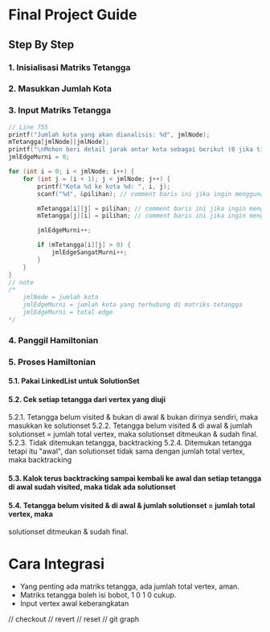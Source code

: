 # Final Project Guide
## Step By Step
### 1. Inisialisasi Matriks Tetangga
### 2. Masukkan Jumlah Kota
### 3. Input Matriks Tetangga

```c
// Line 755
printf("Jumlah kota yang akan dianalisis: %d", jmlNode);
mTetangga[jmlNode][jmlNode];
printf("\nMohon beri detail jarak antar kota sebagai berikut (0 jika tidak terhubung):\n");
jmlEdgeMurni = 0;

for (int i = 0; i < jmlNode; i++) {
    for (int j = (i + 1); j < jmlNode; j++) {
        printf("Kota %d ke kota %d: ", i, j);
        scanf("%d", &pilihan); // comment baris ini jika ingin menggunakan matriks yang sudah ditentukan

        mTetangga[i][j] = pilihan; // comment baris ini jika ingin menggunakan matriks yang sudah ditentukan
        mTetangga[j][i] = pilihan; // comment baris ini jika ingin menggunakan matriks yang sudah ditentukan

        jmlEdgeMurni++;

        if (mTetangga[i][j] > 0) {
            jmlEdgeSangatMurni++;
        }
    }
}
// note
/*
    jmlNode = jumlah kota
    jmlEdgeMurni = jumlah kota yang terhubung di matriks tetangga
    jmlEdgeMurni = total edge
*/
```

### 4. Panggil Hamiltonian
### 5. Proses Hamiltonian
#### 5.1. Pakai LinkedList untuk SolutionSet
#### 5.2. Cek setiap tetangga dari vertex yang diuji
5.2.1. Tetangga belum visited & bukan di awal & bukan dirinya sendiri, maka masukkan ke solutionset
5.2.2. Tetangga belum visited & di awal & jumlah solutionset = jumlah total vertex, maka
solutionset ditmeukan & sudah final.
5.2.3. Tidak ditemukan tetangga, backtracking
5.2.4. Ditemukan tetangga tetapi itu "awal", dan solutionset tidak sama dengan jumlah total vertex, maka backtracking
#### 5.3. Kalok terus backtracking sampai kembali ke awal dan setiap tetangga di awal sudah visited, maka tidak ada solutionset
#### 5.4. Tetangga belum visited & di awal & jumlah solutionset = jumlah total vertex, maka
solutionset ditmeukan & sudah final.


# Cara Integrasi
- Yang penting ada matriks tetangga, ada jumlah total vertex, aman.
- Matriks tetangga boleh isi bobot, 1 0 1 0 cukup.
- Input vertex awal keberangkatan

// checkout
// revert
// reset
// git graph